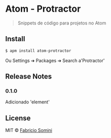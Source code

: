 # Atom - Protractor  

> Snippets de código para projetos no Atom

## Install

```bash
$ apm install atom-protractor
```

Ou Settings ➔ Packages ➔ Search a'Protractor'

## Release Notes

### 0.1.0
Adicionado 'element'

## License

MIT © [Fabricio Somini](http://github.com/zacharytamas)
